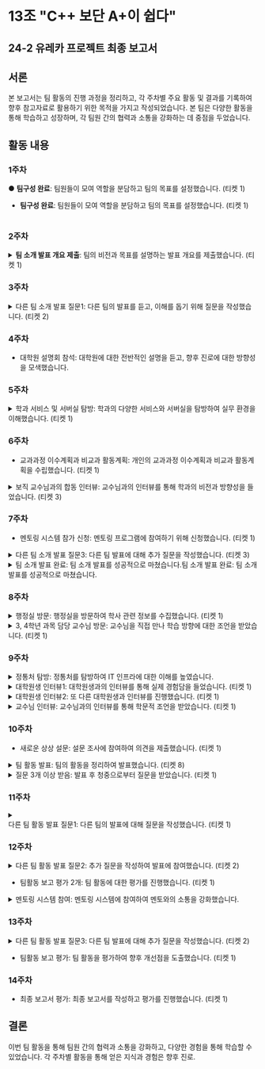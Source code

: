 # 13조 "C++ 보단 A+이 쉽다"

## 24-2 유레카 프로젝트 최종 보고서

## **서론**
본 보고서는 팀 활동의 진행 과정을 정리하고, 각 주차별 주요 활동 및 결과를 기록하여 향후 참고자료로 활용하기 위한 목적을 가지고 작성되었습니다. 본 팀은 다양한 활동을 통해 학습하고 성장하며, 각 팀원 간의 협력과 소통을 강화하는 데 중점을 두었습니다. 

## **활동 내용**

### 1주차
● **팀구성 완료**: 팀원들이 모여 역할을 분담하고 팀의 목표를 설정했습니다. (티켓 1)
- **팀구성 완료**: 팀원들이 모여 역할을 분담하고 팀의 목표를 설정했습니다. (티켓 1)
<br><br>


### 2주차

  
  <details>
  <summary><b>팀 소개 발표 개요 제출</b>: 팀의 비전과 목표를 설명하는 발표 개요를 제출했습니다. (티켓 1)</summary>
  This is the content that gets toggled. You can include **Markdown** within these details.
  </details>


### 3주차

<details>
  <summary>다른 팀 소개 발표 질문1: 다른 팀의 발표를 듣고, 이해를 돕기 위해 질문을 작성했습니다. (티켓 2)</summary>
  T
</details>

  
  

### 4주차

  - 대학원 설명회 참석: 대학원에 대한 전반적인 설명을 듣고, 향후 진로에 대한 방향성을 모색했습니다.
  

### 5주차


<details>
  <summary>학과 서비스 및 서버실 탐방: 학과의 다양한 서비스와 서버실을 탐방하여 실무 환경을 이해했습니다. (티켓 1)</summary>
  T
</details>

   
  

### 6주차

  - 교과과정 이수계획과 비교과 활동계획: 개인의 교과과정 이수계획과 비교과 활동계획을 수립했습니다. (티켓 1)
  
<details>
  <summary>보직 교수님과의 합동 인터뷰: 교수님과의 인터뷰를 통해 학과의 비전과 방향성을 들었습니다. (티켓 3)</summary>
  T
</details>

  
### 7주차

  - 멘토링 시스템 참가 신청: 멘토링 프로그램에 참여하기 위해 신청했습니다. (티켓 1)
  
<details>
  <summary>다른 팀 소개 발표 질문3: 다른 팀 발표에 대해 추가 질문을 작성했습니다. (티켓 3)</summary>
  T
</details>


<details>
  <summary>팀 소개 발표 완료: 팀 소개 발표를 성공적으로 마쳤습니다.팀 소개 발표 완료: 팀 소개 발표를 성공적으로 마쳤습니다.</summary>
  T
</details>
    
  
### 8주차


<details>
  <summary>행정실 방문: 행정실을 방문하여 학사 관련 정보를 수집했습니다. (티켓 1)</summary>
  T
</details>


<details>
  <summary>3, 4학년 과목 담당 교수님 방문: 교수님을 직접 만나 학습 방향에 대한 조언을 받았습니다. (티켓 1)</summary>
  T
</details>
    
### 9주차
  
<details>
  <summary>정통처 탐방: 정통처를 탐방하여 IT 인프라에 대한 이해를 높였습니다.</summary>
  T
</details>


<details>
  <summary>대학원생 인터뷰1: 대학원생과의 인터뷰를 통해 실제 경험담을 들었습니다. (티켓 1)</summary>
  T
</details>


<details>
  <summary>대학원생 인터뷰2: 또 다른 대학원생과 인터뷰를 진행했습니다. (티켓 1)</summary>
  T
</details>


<details>
  <summary>교수님 인터뷰: 교수님과의 인터뷰를 통해 학문적 조언을 받았습니다. (티켓 1)</summary>
  T
</details>
    
  
### 10주차
  
  - 새로운 상상 설문: 설문 조사에 참여하여 의견을 제출했습니다. (티켓 1)

  
<details>
  <summary>팀 활동 발표: 팀의 활동을 정리하여 발표했습니다. (티켓 8)</summary>
  T
</details>

<details>
  <summary>질문 3개 이상 받음: 발표 후 청중으로부터 질문을 받았습니다. (티켓 1)</summary>
  T
</details>

### 11주차
<details>
  <summary></summary>
  T
</details>
  다른 팀 활동 발표 질문1: 다른 팀의 발표에 대해 질문을 작성했습니다. (티켓 1)


### 12주차
<details>
  <summary>다른 팀 활동 발표 질문2: 추가 질문을 작성하여 발표에 참여했습니다. (티켓 2)</summary>
  T
</details>
   
   - 팀활동 보고 평가 2개: 팀 활동에 대한 평가를 진행했습니다. (티켓 1)
   
<details>
  <summary>멘토링 시스템 참여: 멘토링 시스템에 참여하여 멘토와의 소통을 강화했습니다.</summary>
  T
</details>
   
### 13주차
  <details>
  <summary>다른 팀 활동 발표 질문3: 다른 팀 발표에 대해 추가 질문을 작성했습니다. (티켓 2)</summary>
  T
</details>

  - 팀활동 보고 평가: 팀 활동을 평가하여 향후 개선점을 도출했습니다. (티켓 1)
    

### 14주차
  
  - 최종 보고서 평가: 최종 보고서를 작성하고 평가를 진행했습니다. (티켓 1)
  

## **결론**

이번 팀 활동을 통해 팀원 간의 협력과 소통을 강화하고, 다양한 경험을 통해 학습할 수 있었습니다. 각 주차별 활동을 통해 얻은 지식과 경험은 향후 진로.

